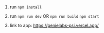 1. run `npm install`
2. run `npm run dev` OR `npm run build` `npm start`

3. link to app:
   https://genielabs-psi.vercel.app/
